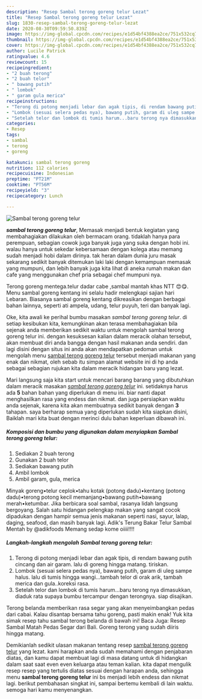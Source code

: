 ```yaml
---
description: "Resep Sambal terong goreng telur Lezat"
title: "Resep Sambal terong goreng telur Lezat"
slug: 1830-resep-sambal-terong-goreng-telur-lezat
date: 2020-08-30T09:59:50.839Z
image: https://img-global.cpcdn.com/recipes/e1d54bf4388ea2ce/751x532cq70/sambal-terong-goreng-telur-foto-resep-utama.jpg
thumbnail: https://img-global.cpcdn.com/recipes/e1d54bf4388ea2ce/751x532cq70/sambal-terong-goreng-telur-foto-resep-utama.jpg
cover: https://img-global.cpcdn.com/recipes/e1d54bf4388ea2ce/751x532cq70/sambal-terong-goreng-telur-foto-resep-utama.jpg
author: Lucile Patrick
ratingvalue: 4.6
reviewcount: 15
recipeingredient:
- "2 buah terong"
- "2 buah telor"
- " bawang putih"
- " lombok"
- " garam gula merica"
recipeinstructions:
- "Terong di potong menjadi lebar dan agak tipis, di rendam bawang putih cincang dan air garam. lalu di goreng hingga matang. tiriskan."
- "Lombok (sesuai selera pedas nya), bawang putih, garam di uleg sampe halus. lalu di tumis hingga wangi...tambah telor di orak arik, tambah merica dan gula..koreksi rasa."
- "Setelah telor dan lombok di tumis harum...baru terong nya dimasukkan, diaduk rata supaya bumbu tercampur dengan terongnya. siap disajikan."
categories:
- Resep
tags:
- sambal
- terong
- goreng

katakunci: sambal terong goreng 
nutrition: 112 calories
recipecuisine: Indonesian
preptime: "PT21M"
cooktime: "PT56M"
recipeyield: "3"
recipecategory: Lunch

---
```



![Sambal terong goreng telur](https://img-global.cpcdn.com/recipes/e1d54bf4388ea2ce/751x532cq70/sambal-terong-goreng-telur-foto-resep-utama.jpg)

<b><i>sambal terong goreng telur</i></b>, Memasak menjadi bentuk kegiatan yang membahagiakan dilakukan oleh bermacam orang. tidaklah hanya para perempuan, sebagian cowok juga banyak juga yang suka dengan hobi ini. walau hanya untuk sekedar kebersamaan dengan kolega atau memang sudah menjadi hobi dalam dirinya. tak heran dalam dunia juru masak sekarang sedikit banyak ditemukan laki laki dengan kemampuan memasak yang mumpuni, dan lebih banyak juga kita lihat di aneka rumah makan dan cafe yang menggunakan chef pria sebagai chef mumpuni nya.

Terong goreng mentega.telur dadar cabe ,sambal mantah khas NTT 😍😋. Menu sambal goreng kentang ini selalu hadir melengkapi sajian hari Lebaran. Biasanya sambal goreng kentang dikreasikan dengan berbagai bahan lainnya, seperti ati ampela, udang, telur puyuh, teri dan banyak lagi.

Oke, kita awali ke perihal bumbu masakan <i>sambal terong goreng telur</i>. di setiap kesibukan kita, kemungkinan akan terasa membahagiakan bila sejenak anda memberikan sedikit waktu untuk mengolah sambal terong goreng telur ini. dengan kesuksesan kalian dalam meracik olahan tersebut, akan membuat diri anda bangga dengan hasil makanan anda sendiri. dan lagi disini dengan situs ini anda akan mendapatkan pedoman untuk mengolah menu <u>sambal terong goreng telur</u> tersebut menjadi makanan yang enak dan nikmat, oleh sebab itu simpan alamat website ini di hp anda sebagai sebagian rujukan kita dalam meracik hidangan baru yang lezat.


Mari langsung saja kita start untuk mencari barang barang yang dibutuhkan dalam meracik masakan <u><i>sambal terong goreng telur</i></u> ini. setidaknya harus ada <b>5</b> bahan bahan yang diperlukan di menu ini. biar nanti dapat menghasilkan rasa yang endess dan nikmat. dan juga persiapkan waktu anda sejenak, karena kita akan membuatnya sedikit banyak dengan <b>3</b> tahapan. saya berharap semua yang diperlukan sudah kita siapkan disini, Baiklah mari kita buat dengan merinci dulu bahan keperluan dibawah ini.

<!--inarticleads1-->

##### Komposisi dan bumbu yang digunakan dalam menyiapkan Sambal terong goreng telur:

1. Sediakan 2 buah terong
1. Gunakan 2 buah telor
1. Sediakan  bawang putih
1. Ambil  lombok
1. Ambil  garam, gula, merica


Minyak goreng•telur ceplok•tahu kotak (potong dadu)•kentang (potong dadu)•terong potong kecil memanjang•bawang putih•bawang merah•ketumbar. Jika berbicara soal sambal, rasanya lidah langsung bergoyang. Salah satu hidangan pelengkap makan yang sangat cocok dipadukan dengan hampir semua jenis makanan seperti nasi, sayur, lalap, daging, seafood, dan masih banyak lagi. Adik&#39;s Terung Bakar Telur Sambal Mentah by @adikfoods Memang sedap kome oiiii!!!! 

<!--inarticleads2-->

##### Langkah-langkah mengolah Sambal terong goreng telur:

1. Terong di potong menjadi lebar dan agak tipis, di rendam bawang putih cincang dan air garam. lalu di goreng hingga matang. tiriskan.
1. Lombok (sesuai selera pedas nya), bawang putih, garam di uleg sampe halus. lalu di tumis hingga wangi...tambah telor di orak arik, tambah merica dan gula..koreksi rasa.
1. Setelah telor dan lombok di tumis harum...baru terong nya dimasukkan, diaduk rata supaya bumbu tercampur dengan terongnya. siap disajikan.


Terong belanda memberikan rasa segar yang akan menyeimbangkan pedas dari cabai. Kalau disantap bersama tahu goreng, pasti makin enak! Yuk kita simak resep tahu sambal terong belanda di bawah ini! Baca Juga: Resep Sambal Matah Pedas Segar dari Bali. Goreng terong yang sudah diiris hingga matang. 

Demikianlah sedikit ulasan makanan tentang resep <u>sambal terong goreng telur</u> yang lezat. kami harapkan anda sudah memahami dengan penjabaran diatas, dan kamu dapat membuat lagi di masa datang untuk di hidangkan dalam saat saat even even keluarga atau teman kalian. kita dapat mengulik resep resep yang tertulis diatas sesuai dengan harapan anda, sehingga menu <b>sambal terong goreng telur</b> ini bs menjadi lebih endess dan nikmat lagi. berikut pembahasan singkat ini, sampai bertemu kembali di lain waktu. semoga hari kamu menyenangkan.
